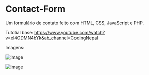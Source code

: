 # Contact-Form
Um formulário de contato feito com HTML, CSS, JavaScript e PHP.

Tutotial base: https://www.youtube.com/watch?v=el4ODMN4bYk&ab_channel=CodingNepal

Imagens:

![image](https://user-images.githubusercontent.com/84356551/155901288-02bf0c0f-220f-45f2-8a93-2ac26b767cdd.png)

![image](https://user-images.githubusercontent.com/84356551/155901248-387b5bda-afb3-4995-b744-d18f2d62cac6.png)
